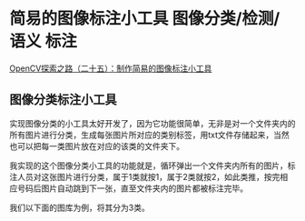 # 简易的图像标注小工具 图像分类/检测/语义 标注

[OpenCV探索之路（二十五）：制作简易的图像标注小工具](https://www.cnblogs.com/skyfsm/p/7613314.html)

## 图像分类标注小工具

实现图像分类的小工具太好开发了，因为它功能很简单，无非是对一个文件夹内的所有图片进行分类，生成每张图片所对应的类别标签，用txt文件存储起来，当然也可以把每一类图片放在对应的该类的文件夹下。

我实现的这个图像分类小工具的功能就是，循环弹出一个文件夹内所有的图片，标注人员对这张图片进行分类，属于1类就按1，属于2类就按2，如此类推，按完相应号码后图片自动跳到下一张，直至文件夹内的图片都被标注完毕。

我们以下面的图库为例，将其分为3类。

## 
